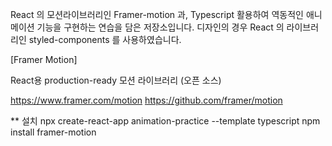 React 의 모션라이브러리인 Framer-motion 과, Typescript 활용하여 역동적인 애니메이션 기능을 구현하는 연습을 담은 저장소입니다.
디자인의 경우 React 의 라이브러리인 styled-components 를 사용하였습니다.

[Framer Motion]

React용 production-ready 모션 라이브러리 (오픈 소스)

https://www.framer.com/motion
https://github.com/framer/motion

** 설치
npx create-react-app animation-practice --template typescript
npm install framer-motion
